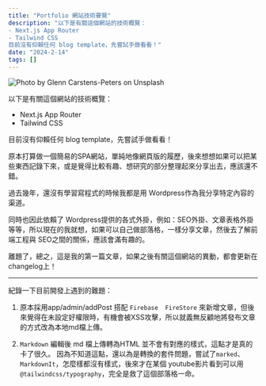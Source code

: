 ```yaml
---
title: "Portfolio 網站技術要覽"
description: "以下是有關這個網站的技術概覽：
- Next.js App Router
- Tailwind CSS
目前沒有仰賴任何 blog template，先嘗試手做看看！"
date: "2024-2-14"
tags: []
---
```

![Photo by Glenn Carstens-Peters on Unsplash](https://github.com/ismeleft/WenYingPortfolio/assets/76611330/7f18b9c2-ad1f-4d01-b197-1080285a25da)

以下是有關這個網站的技術概覽：

- Next.js App Router
- Tailwind CSS


目前沒有仰賴任何 blog template，先嘗試手做看看！

原本打算做一個簡易的SPA網站，單純地像網頁版的履歷，後來想想如果可以把某些東西記錄下來，或是覺得比較有趣、想研究的部分整理起來分享出去，應該還不錯。

過去幾年，還沒有學習寫程式的時候我都是用 Ｗordpress作為我分享特定內容的渠道。

同時也因此依賴了 Wordpress提供的各式外掛，例如：SEO外掛、文章表格外掛等等，所以現在的我就想，如果可以自己做部落格，一樣分享文章，然後去了解前端工程與 SEO之間的關係，應該會滿有趣的。

離題了，總之，這是我的第一篇文章，如果之後有關這個網站的異動，都會更新在changelog上！


---
紀錄一下目前開發上遇到的難題：

1. 原本採用app/admin/addPost 搭配 `Firebase  FireStore` 來新增文章，但後來覺得在未設定好權限時，有機會被XSS攻擊，所以就義無反顧地將發布文章的方式改為本地md檔上傳。


2. `Markdown` 編輯後 md 檔上傳轉為HTML 並不會有對應的樣式，這點才是真的卡了很久。 因為不知道這點，還以為是轉換的套件問題，嘗試了`marked`、`MarkdownIt`，怎麼樣都沒有樣式，後來才在某個 youtube影片看到可以用 `@tailwindcss/typography`，完全是救了這個部落格一命。